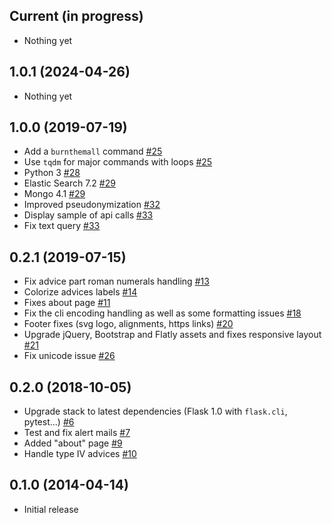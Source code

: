 ## Current (in progress)

- Nothing yet

## 1.0.1 (2024-04-26)

- Nothing yet

## 1.0.0 (2019-07-19)

- Add a `burnthemall` command [#25](https://github.com/etalab/cada.data.gouv.fr/pull/25)
- Use `tqdm` for major commands with loops [#25](https://github.com/etalab/cada.data.gouv.fr/pull/25)
- Python 3 [#28](https://github.com/etalab/cada.data.gouv.fr/pull/28)
- Elastic Search 7.2 [#29](https://github.com/etalab/cada.data.gouv.fr/pull/29)
- Mongo 4.1 [#29](https://github.com/etalab/cada.data.gouv.fr/pull/29)
- Improved pseudonymization [#32](https://github.com/etalab/cada.data.gouv.fr/pull/32)
- Display sample of api calls [#33](https://github.com/etalab/cada.data.gouv.fr/pull/33)
- Fix text query [#33](https://github.com/etalab/cada.data.gouv.fr/pull/33)


## 0.2.1 (2019-07-15)

- Fix advice part roman numerals handling [#13](https://github.com/etalab/cada/pull/13)
- Colorize advices labels [#14](https://github.com/etalab/cada/pull/14)
- Fixes about page [#11](https://github.com/etalab/cada/pull/11)
- Fix the cli encoding handling as well as some formatting issues [#18](https://github.com/etalab/cada/pull/18)
- Footer fixes (svg logo, alignments, https links) [#20](https://github.com/etalab/cada/pull/20)
- Upgrade jQuery, Bootstrap and Flatly assets and fixes responsive layout [#21](https://github.com/etalab/cada/pull/21)
- Fix unicode issue [#26](https://github.com/etalab/cada.data.gouv.fr/pull/26)

## 0.2.0 (2018-10-05)

- Upgrade stack to latest dependencies (Flask 1.0 with `flask.cli`, pytest...) [#6](https://github.com/etalab/cada/pull/6)
- Test and fix alert mails [#7](https://github.com/etalab/cada/pull/7)
- Added "about" page [#9](https://github.com/etalab/cada/pull/9)
- Handle type IV advices [#10](https://github.com/etalab/cada/pull/10)

## 0.1.0 (2014-04-14)

- Initial release
